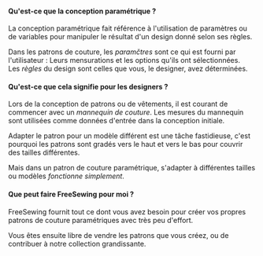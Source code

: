 ---
---

#### Qu'est-ce que la conception paramétrique ?

La conception paramétrique fait référence à l'utilisation de paramètres ou de variables pour manipuler le résultat d'un design donné selon ses règles.

Dans les patrons de couture, les *paramčtres* sont ce qui est fourni par l'utilisateur : Leurs mensurations et les options qu'ils ont sélectionnées.  
Les *règles* du design sont celles que vous, le designer, avez déterminées.

#### Qu'est-ce que cela signifie pour les designers ?

Lors de la conception de patrons ou de vêtements, il est courant de commencer avec un *mannequin de couture*. Les mesures du mannequin sont utilisées comme données d'entrée dans la conception initiale.

Adapter le patron pour un modèle différent est une tâche fastidieuse, c'est pourquoi les patrons sont gradés vers le haut et vers le bas pour couvrir des tailles différentes.

Mais dans un patron de couture paramétrique, s'adapter à différentes tailles ou modèles *fonctionne simplement*.

#### Que peut faire FreeSewing pour moi ?

FreeSewing fournit tout ce dont vous avez besoin pour créer vos propres patrons de couture paramétriques avec très peu d'effort.

Vous êtes ensuite libre de vendre les patrons que vous créez, ou de contribuer à notre collection grandissante.
